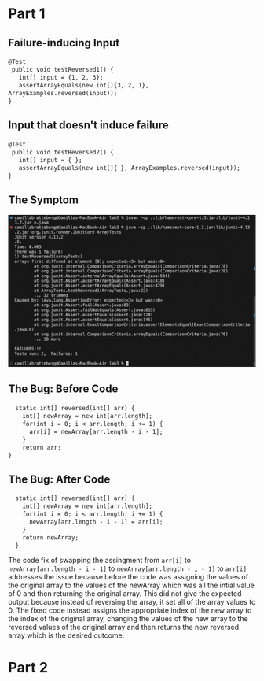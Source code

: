 # Part 1
## Failure-inducing Input
```
@Test
 public void testReversed1() {
   int[] input = {1, 2, 3};
   assertArrayEquals(new int[]{3, 2, 1}, ArrayExamples.reversed(input));
}
```
## Input that doesn't induce failure
```
@Test
 public void testReversed2() {
   int[] input = { };
   assertArrayEquals(new int[]{ }, ArrayExamples.reversed(input));
}
```
## The Symptom
![Image](lab3_symptom.png)
## The Bug: Before Code
```
  static int[] reversed(int[] arr) {
    int[] newArray = new int[arr.length];
    for(int i = 0; i < arr.length; i += 1) {
      arr[i] = newArray[arr.length - i - 1];
    }
    return arr;
}
```
## The Bug: After Code
```
  static int[] reversed(int[] arr) {
    int[] newArray = new int[arr.length];
    for(int i = 0; i < arr.length; i += 1) {
      newArray[arr.length - i - 1] = arr[i];
    }
    return newArray;
  }
```
The code fix of swapping the assingment from `arr[i]` to `newArray[arr.length - i - 1]` to `newArray[arr.length - i - 1]` to `arr[i]` addresses the issue because before the code was assigning the values of the original array to the values of the newArray which was all the intial value of 0 and then returning the original array. This did not give the expected output because instead of reversing the array, it set all of the array values to 0. The fixed code instead assigns the appropriate index of the new array to the index of the original array, changing the values of the new array to the reversed values of the original array and then returns the new reversed array which is the desired outcome.
# Part 2
